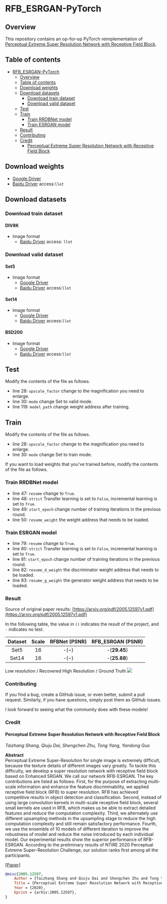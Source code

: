 # RFB_ESRGAN-PyTorch

## Overview

This repository contains an op-for-op PyTorch reimplementation of [Perceptual Extreme Super Resolution Network with Receptive Field Block](https://arxiv.org/abs/2005.12597v1).

## Table of contents

- [RFB_ESRGAN-PyTorch](#rfb_esrgan-pytorch)
    - [Overview](#overview)
    - [Table of contents](#table-of-contents)
    - [Download weights](#download-weights)
    - [Download datasets](#download-datasets)
        - [Download train dataset](#download-train-dataset)
        - [Download valid dataset](#download-valid-dataset)
    - [Test](#test)
    - [Train](#train)
        - [Train RRDBNet model](#train-rrdbnet-model)
        - [Train ESRGAN model](#train-esrgan-model)
    - [Result](#result)
    - [Contributing](#contributing)
    - [Credit](#credit)
        - [Perceptual Extreme Super Resolution Network with Receptive Field Block](#perceptual-extreme-super-resolution-network-with-receptive-field-block)

## Download weights

- [Google Driver](https://drive.google.com/drive/folders/1PbvPyhbhTUXmuMn7eRwDGupOA-qoyjbp?usp=sharing)
- [Baidu Driver](https://pan.baidu.com/s/1UbOacCc6i8nbxEmLzkFtjQ?pwd=llot) access:`llot`

## Download datasets

### Download train dataset

#### DIV8K

- Image format
    - [Baidu Driver](https://pan.baidu.com/s/1e4MKBPV5535JMaIp8x1peg?pwd=llot) access: `llot`

### Download valid dataset

#### Set5

- Image format
    - [Google Driver](https://drive.google.com/file/d/1GtQuoEN78q3AIP8vkh-17X90thYp_FfU/view?usp=sharing)
    - [Baidu Driver](https://pan.baidu.com/s/1dlPcpwRPUBOnxlfW5--S5g) access:`llot`

#### Set14

- Image format
    - [Google Driver](https://drive.google.com/file/d/1CzwwAtLSW9sog3acXj8s7Hg3S7kr2HiZ/view?usp=sharing)
    - [Baidu Driver](https://pan.baidu.com/s/1KBS38UAjM7bJ_e6a54eHaA) access:`llot`

#### BSD200

- Image format
    - [Google Driver](https://drive.google.com/file/d/1cdMYTPr77RdOgyAvJPMQqaJHWrD5ma5n/view?usp=sharing)
    - [Baidu Driver](https://pan.baidu.com/s/1xahPw4dNNc3XspMMOuw1Bw) access:`llot`

## Test

Modify the contents of the file as follows.

- line 28: `upscale_factor` change to the magnification you need to enlarge.
- line 30: `mode` change Set to valid mode.
- line 119: `model_path` change weight address after training.

## Train

Modify the contents of the file as follows.

- line 28: `upscale_factor` change to the magnification you need to enlarge.
- line 30: `mode` change Set to train mode.

If you want to load weights that you've trained before, modify the contents of the file as follows.

### Train RRDBNet model

- line 47: `resume` change to `True`.
- line 48: `strict` Transfer learning is set to `False`, incremental learning is set to `True`.
- line 49: `start_epoch` change number of training iterations in the previous round.
- line 50: `resume_weight` the weight address that needs to be loaded.

### Train ESRGAN model

- line 79: `resume` change to `True`.
- line 80: `strict` Transfer learning is set to `False`, incremental learning is set to `True`.
- line 81: `start_epoch` change number of training iterations in the previous round.
- line 82: `resume_d_weight` the discriminator weight address that needs to be loaded.
- line 83: `resume_g_weight` the generator weight address that needs to be loaded.

### Result

Source of original paper results: [https://arxiv.org/pdf/2005.12597v1.pdf](https://arxiv.org/pdf/2005.12597v1.pdf)

In the following table, the value in `()` indicates the result of the project, and `-` indicates no test.

| Dataset | Scale | RFBNet (PSNR) | RFB_ESRGAN (PSNR) |
|:-------:|:-----:|:-------------:|:-----------------:|
|  Set5   |  16   |   -(**-**)    |   -(**29.45**)    |
|  Set14  |  16   |   -(**-**)    |   -(**25.88**)    |

Low resolution / Recovered High Resolution / Ground Truth
<span align="center"><img src="assets/result.png"/></span>

### Contributing

If you find a bug, create a GitHub issue, or even better, submit a pull request. Similarly, if you have questions, simply post them as GitHub issues.

I look forward to seeing what the community does with these models!

### Credit

#### Perceptual Extreme Super Resolution Network with Receptive Field Block

_Taizhang Shang, Qiuju Dai, Shengchen Zhu, Tong Yang, Yandong Guo_ <br>

**Abstract** <br>
Perceptual Extreme Super-Resolution for single image is extremely difficult, because the texture details of different images vary greatly. To tackle
this difficulty, we develop a super resolution network with receptive field block based on Enhanced SRGAN. We call our network RFB-ESRGAN. The key
contributions are listed as follows. First, for the purpose of extracting multi-scale information and enhance the feature discriminability, we applied
receptive field block (RFB) to super resolution. RFB has achieved competitive results in object detection and classification. Second, instead of using
large convolution kernels in multi-scale receptive field block, several small kernels are used in RFB, which makes us be able to extract detailed
features and reduce the computation complexity. Third, we alternately use different upsampling methods in the upsampling stage to reduce the high
computation complexity and still remain satisfactory performance. Fourth, we use the ensemble of 10 models of different iteration to improve the
robustness of model and reduce the noise introduced by each individual model. Our experimental results show the superior performance of RFB-ESRGAN.
According to the preliminary results of NTIRE 2020 Perceptual Extreme Super-Resolution Challenge, our solution ranks first among all the participants.

[[Paper]](https://arxiv.org/pdf/2005.12597v1.pdf)

```bibtex
@misc{2005.12597,
    Author = {Taizhang Shang and Qiuju Dai and Shengchen Zhu and Tong Yang and Yandong Guo},
    Title = {Perceptual Extreme Super Resolution Network with Receptive Field Block},
    Year = {2020},
    Eprint = {arXiv:2005.12597},
}
```
